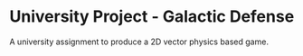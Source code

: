 # University Project - Galactic Defense
A university assignment to produce a 2D vector physics based game.

